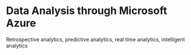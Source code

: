 # Data Analysis through Microsoft Azure
Retrospective analytics, predictive analytics, real time analytics, intelligent analytics
